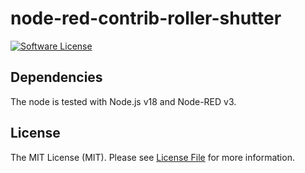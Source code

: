 # node-red-contrib-roller-shutter

[![Software License][ico-license]](LICENSE.md)

## Dependencies

The node is tested with Node.js v18 and Node-RED v3.

## License

The MIT License (MIT). Please see [License File](LICENSE.md) for more information.

[ico-license]: https://img.shields.io/badge/license-MIT-brightgreen.svg?style=flat-square
